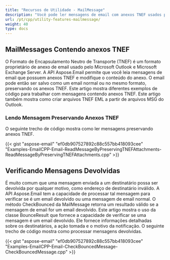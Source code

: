 ```yaml
---
title: "Recursos de Utilidade - MailMessage"
description: "Você pode ler mensagens de email com anexos TNEF usados pelo Microsoft Outlook e Exchange Server, e modificar o conteúdo do anexo usando a API da Biblioteca de Análise de Email em C++."
url: /pt/cpp/utility-features-mailmessage/
weight: 40
type: docs
---
```


## **MailMessages Contendo anexos TNEF**
O Formato de Encapsulamento Neutro de Transporte (TNEF) é um formato proprietário de anexo de email usado pelo Microsoft Outlook e Microsoft Exchange Server. A API Aspose.Email permite que você leia mensagens de email que possuem anexos TNEF e modifique o conteúdo do anexo. O email pode então ser salvo como um email normal ou no mesmo formato, preservando os anexos TNEF. Este artigo mostra diferentes exemplos de código para trabalhar com mensagens contendo anexos TNEF. Este artigo também mostra como criar arquivos TNEF EML a partir de arquivos MSG do Outlook.

### **Lendo Mensagem Preservando Anexos TNEF**
O seguinte trecho de código mostra como ler mensagens preservando anexos TNEF.

{{< gist "aspose-email" "ef0db907527892c88c557bb418093cee" "Examples-EmailCPP-Email-ReadMessageByPreservingTNEFAttachments-ReadMessageByPreservingTNEFAttachments.cpp" >}}

## **Verificando Mensagens Devolvidas**
É muito comum que uma mensagem enviada a um destinatário possa ser devolvida por qualquer motivo, como endereço de destinatário inválido. A API Aspose.Email tem a capacidade de processar tal mensagem para verificar se é um email devolvido ou uma mensagem de email normal. O método CheckBounced da MailMessage retorna um resultado válido se a mensagem de email for um email devolvido. Este artigo mostra o uso da classe BounceResult que fornece a capacidade de verificar se uma mensagem é um email devolvido. Ele fornece informações detalhadas sobre os destinatários, a ação tomada e o motivo da notificação. O seguinte trecho de código mostra como processar mensagens devolvidas.

{{< gist "aspose-email" "ef0db907527892c88c557bb418093cee" "Examples-EmailCPP-Email-CheckBouncedMessage-CheckBouncedMessage.cpp" >}}